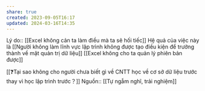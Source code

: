 ```yaml
---
share: true
created: 2023-09-05T16:17
updated: 2024-03-16T14:35
---
```

Lý do:: [[Excel không cản ta làm điều mà ta sẽ hối tiếc]]
Hệ quả của việc này là [[Người không làm lĩnh vực lập trình không được tạo điều kiện để trưởng thành về mặt quản trị dữ liệu]]
[[Excel không cho ta quản lý phiên bản được]]

[[❓Tại sao không cho người chưa biết gì về CNTT học về cơ sở dữ liệu trước thay vì học lập trình trước？]]
Nguồn:: [[Tự ngẫm nghĩ, trải nghiệm]]